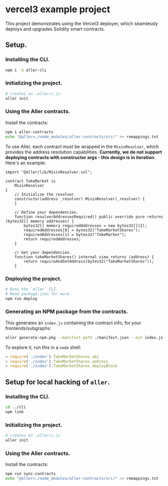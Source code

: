 vercel3 example project
=======================

This project demonstrates using the Vercel3 deployer, which seamlessly deploys and upgrades Solidity smart contracts.

## Setup.

### Installing the CLI.

```sh
npm i -G aller-cli
```

### Initializing the project.

```sh
# creates an .allerrc.js
aller init
```

### Using the Aller contracts.

Install the contracts:

```sh
npm i aller-contracts
echo "@aller=./node_modules/aller-contracts/src/" >> remappings.txt
```

To use Aller, each contract must be wrapped in the `MixinResolver`, which provides the address resolution capabilities. **Currently, we do not support deploying contracts with constructor args - this design is in iteration**. Here's an example:

```sol
import "@aller/lib/MixinResolver.sol";

contract TakeMarket is 
    MixinResolver 
{
    // Initialize the resolver.
    constructor(address _resolver) MixinResolver(_resolver) {
    }

    // Define your dependencies.
    function resolverAddressesRequired() public override pure returns (bytes32[] memory addresses) {
        bytes32[] memory requiredAddresses = new bytes32[](2);
        requiredAddresses[0] = bytes32("TakeMarketShares");
        requiredAddresses[1] = bytes32("TakeMarket");
        return requiredAddresses;
    }

    // Get your dependencies.
    function takeMarketShares() internal view returns (address) {
        return requireAndGetAddress(bytes32("TakeMarketShares"));
    }
```

### Deploying the project.

```sh
# Runs the `aller` CLI.
# Read package.json for more.
npm run deploy
```

### Generating an NPM package from the contracts.

This generates an `index.js` containing the contract info, for your frontends/subgraphs:

```sh
aller generate-npm-pkg --manifest-path ./manifest.json --out index.js
```

To explore it, run this in a `node` shell:

```js
> require('./index').TakeMarketShares.abi
> require('./index').TakeMarketShares.address
> require('./index').TakeMarketShares.deployBlock
```



## Setup for local hacking of `aller`.

### Installing the CLI.

```sh
cd ../cli
npm link
```

### Initializing the project.

```sh
# creates an .allerrc.js
aller init
```

### Using the Aller contracts.

Install the contracts:

```sh
npm run sync-contracts
echo "@aller=./node_modules/aller-contracts/src/" >> remappings.txt
```

